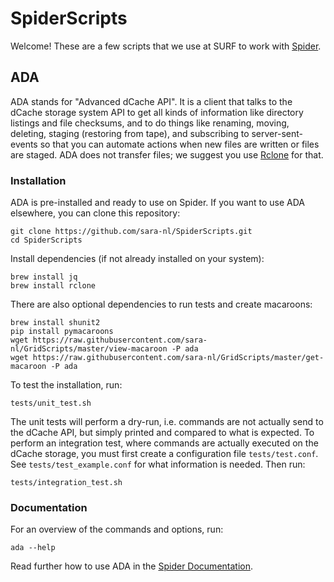 # SpiderScripts
Welcome! These are a few scripts that we use at SURF to work with [Spider](https://doc.spider.surfsara.nl/en/latest/Pages/about.html).

## ADA
ADA stands for "Advanced dCache API". It is a client that talks to the dCache storage system API to get all kinds of information like directory listings and file checksums, and to do things like renaming, moving, deleting, staging (restoring from tape), and subscribing to server-sent-events so that you can automate actions when new files are written or files are staged. ADA does not transfer files; we suggest you use [Rclone](https://rclone.org/) for that.

### Installation
ADA is pre-installed and ready to use on Spider. If you want to use ADA elsewhere, you can clone this repository:

```
git clone https://github.com/sara-nl/SpiderScripts.git
cd SpiderScripts
```
Install dependencies (if not already installed on your system):
```
brew install jq
brew install rclone
```
There are also optional dependencies to run tests and create macaroons:
```
brew install shunit2
pip install pymacaroons
wget https://raw.githubusercontent.com/sara-nl/GridScripts/master/view-macaroon -P ada
wget https://raw.githubusercontent.com/sara-nl/GridScripts/master/get-macaroon -P ada
```

To test the installation, run:
```
tests/unit_test.sh
```

The unit tests will perform a dry-run, i.e. commands are not actually send to the dCache API, but simply printed and compared to what is expected. To perform an integration test, where commands are actually executed on the dCache storage, you must first create a configuration file `tests/test.conf`. See `tests/test_example.conf` for what information is needed. Then run:
```
tests/integration_test.sh
```

### Documentation

For an overview of the commands and options, run:
```
ada --help
```

Read further how to use ADA in the [Spider Documentation](https://doc.spider.surfsara.nl/en/latest/Pages/storage/ada-interface.html).
